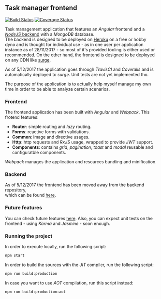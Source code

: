 ## Task manager frontend

[![Build Status](https://travis-ci.org/damoresa/taskmanager-frontend.svg?branch=master)](https://travis-ci.org/damoresa/taskmanager-frontend)
[![Coverage Status](https://coveralls.io/repos/github/damoresa/taskmanager-frontend/badge.svg)](https://coveralls.io/github/damoresa/taskmanager-frontend)

Task management application that features an _Angular_ frontend 
and a [_NodeJS_ backend](https://github.com/damoresa/taskmanager) 
with a _MongoDB_ database.  
The backend is designed to be deployed on [Heroku](https://www.heroku.com) 
on a free or hobby dyno and is thought for individual use - as in one 
user per application instance as of 28/11/2017 - so most of it's 
provided tooling is either used or recommended. On the other hand, the 
frontend is designed to be deployed on any CDN like [surge](https://surge.sh/). 
  
As of 5/12/2017 the application goes through _TravisCI_ and _Coveralls_ 
and is automatically deployed to _surge_. Unit tests are not yet implemented tho.
  
The purpose of the application is to actually help myself manage 
my own time in order to be able to analyze certain scenarios.
  
  
### Frontend
  
The frontend application has been built with _Angular_ and _Webpack_. 
This frotend features: 
  
* __Router__: simple routing and _lazy_ routing.
* __Forms__: reactive forms with validations.
* __Common__: image and directive usages.
* __Http__: http requests and _RxJS_ usage, wrapped to provide _JWT_ support.
* __Components__: contains _grid_, _pagination_, _toast_ and _modal_ 
reusable and configuratble components.
  
_Webpack_ manages the application and resources bundling and minification.
  
  
### Backend
  
As of 5/12/2017 the frontend has been moved away from the backend repository,  
which can be found [here](https://github.com/damoresa/taskmanager).
  
  
### Future features
  
You can check future features [here](https://github.com/damoresa/taskmanager#future-features).
Also, you can expect unit tests on the frontend - using _Karma_ 
and _Jasmine_ - soon enough.
  
  
### Running the project

In order to execute locally, run the following script:

```bash
npm start
```
  
In order to build the sources with the _JIT_ compiler, run the following script:

```bash
npm run build:production
```
  
In case you want to use _AOT_ compilation, run this script instead:

```bash
npm run build:production:aot
```